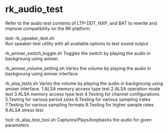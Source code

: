 # rk_audio_test
Refer to the audio test contents of LTP-DDT, NXP, and BAT to rewrite and improve compatibility on the RK platform.

test:
rk_speaker_test.sh  
	Run speaker-test utility with all available options to test sound output 

rk_amixer_switch_toggle.sh
	Toggles the switch by playing the audio in backgroung using amixer.

rk_amixer_volume_setting.sh
	Varies the volume by playing the audio in backgroung using amixer interface.

rk_alsa_tests.sh
	Varies the volume by playing the audio in backgroung using amixer interface.
	1.ALSA memory access type test
	2.ALSA operation mode test
	3.ALSA memory access type test
	4.Testing for channel configurations
	5.Testing for various period sizes
	6.Testing for various sampling irates
	7.Testing for various sampling formats
	8.Testing for higher sample rates
	9.ALSA stress test


tool:
rk_alsa_test_tool.sh
	Captures/Plays/loopbacks the audio for given parameters

